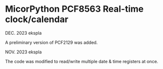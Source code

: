 MicorPython PCF8563 Real-time clock/calendar
======================================

DEC. 2023 ekspla


A preliminary version of PCF2129 was added.



NOV. 2023 ekspla


The code was modified to read/write multiple date & time registers at once.
